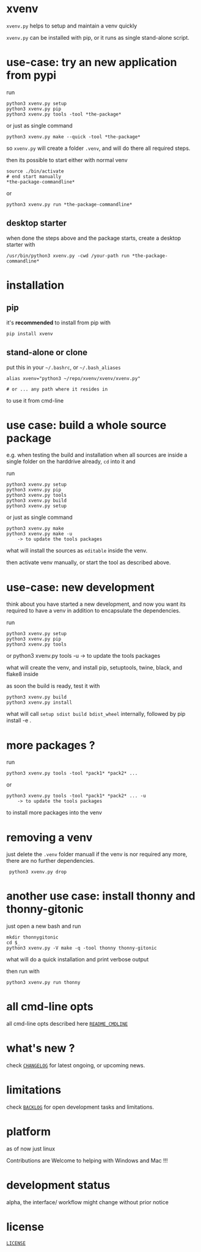 # xvenv

`xvenv.py` helps to setup and maintain a venv quickly

`xvenv.py` can be installed with pip, or it runs as single stand-alone script.


# use-case: try an new application from pypi

run 

    python3 xvenv.py setup
    python3 xvenv.py pip
    python3 xvenv.py tools -tool *the-package*
    
or just as single command

    python3 xvenv.py make --quick -tool *the-package*

so `xvenv.py` will create a folder `.venv`, and will do there all required steps.

then its possible to start either with normal venv

    source ./bin/activate
    # end start manually
    *the-package-commandline*
    
or 

    python3 xvenv.py run *the-package-commandline*
    

## desktop starter

when done the steps above and the package starts, 
create a desktop starter with

    /usr/bin/python3 xvenv.py -cwd /your-path run *the-package-commandline*
    
    
# installation

## pip

it's **recommended** to install from pip with

    pip install xvenv


## stand-alone or clone

put this in your `~/.bashrc`, or `~/.bash_aliases`

    alias xvenv="python3 ~/repo/xvenv/xvenv/xvenv.py"

    # or ... any path where it resides in

to use it from cmd-line

    
# use case: build a whole source package 

e.g. when testing the build and installation
when all sources are inside a single folder 
on the harddrive already, `cd` into it and

run 

    python3 xvenv.py setup
    python3 xvenv.py pip
    python3 xvenv.py tools 
    python3 xvenv.py build  
    python3 xvenv.py setup
   
or just as single command

    python3 xvenv.py make 
    python3 xvenv.py make -u 
        -> to update the tools packages
    
what will install the sources as `editable` inside the venv.

then activate venv manually, or start the tool as described above.

    
# use-case: new development

think about you have started a new development, and now you want its required
to have a venv in addition to encapsulate the dependencies.

run 

    python3 xvenv.py setup
    python3 xvenv.py pip
    python3 xvenv.py tools   
    
or
    python3 xvenv.py tools -u
        -> to update the tools packages

what will create the venv, and install pip, setuptools, twine, black, and flake8 inside
    
as soon the build is ready, test it with

    python3 xvenv.py build
    python3 xvenv.py install
    
what will call `setup sdist build bdist_wheel` internally,
followed by pip install -e .


# more packages ?

run 

    python3 xvenv.py tools -tool *pack1* *pack2* ...

or

    python3 xvenv.py tools -tool *pack1* *pack2* ... -u
        -> to update the tools packages
  
to install more packages into the venv


# removing a venv

just delete the `.venv` folder manuall if the venv is nor required any more,
there are no further dependencies.

     python3 xvenv.py drop
     

# another use case: install thonny and thonny-gitonic

just open a new bash and run

    mkdir thonnygitonic
    cd $_
    python3 xvenv.py -V make -q -tool thonny thonny-gitonic
    
what will do a quick installation and print verbose output

then run with 

    python3 xvenv.py run thonny


# all cmd-line opts

all cmd-line opts described here [`README_CMDLINE`](./README_CMDLINE.md)


# what's new ?

check
[`CHANGELOG`](./CHANGELOG.md)
for latest ongoing, or upcoming news.


# limitations

check 
[`BACKLOG`](./BACKLOG.md)
for open development tasks and limitations.


# platform

as of now just linux

Contributions are Welcome to helping with Windows and Mac !!!


# development status

alpha, the interface/ workflow might change without prior notice

    
# license

[`LICENSE`](./LICENSE.md)

